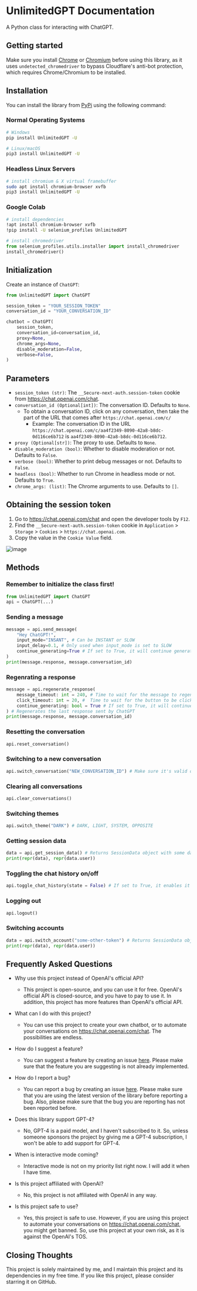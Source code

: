 # UnlimitedGPT Documentation

A Python class for interacting with ChatGPT.

## Getting started
Make sure you install [Chrome](https://www.google.com/chrome/) or [Chromium](https://www.chromium.org/) before using this library, as it uses `undetected_chromedriver` to bypass Cloudflare's anti-bot protection, which requires Chrome/Chromium to be installed. 

## Installation

You can install the library from [PyPi](https://pypi.org/project/UnlimitedGPT/) using the following command:

### Normal Operating Systems
```sh
# Windows
pip install UnlimitedGPT -U

# Linux/macOS
pip3 install UnlimitedGPT -U
```

### Headless Linux Servers
```sh
# install chromium & X virtual framebuffer
sudo apt install chromium-browser xvfb
pip3 install UnlimitedGPT -U
```

### Google Colab
```sh
# install dependencies
!apt install chromium-browser xvfb
!pip install -U selenium_profiles UnlimitedGPT
```
```py
# install chromedriver
from selenium_profiles.utils.installer import install_chromedriver
install_chromedriver()
```

## Initialization

Create an instance of `ChatGPT`:
```py
from UnlimitedGPT import ChatGPT

session_token = "YOUR_SESSION_TOKEN"
conversation_id = "YOUR_CONVERSATION_ID"

chatbot = ChatGPT(
    session_token,
    conversation_id=conversation_id,
    proxy=None,
    chrome_args=None,
    disable_moderation=False,
    verbose=False,
)
```

## Parameters

- `session_token (str)`: The `__Secure-next-auth.session-token` cookie from https://chat.openai.com/chat.
- `conversation_id (Optional[int])`: The conversation ID. Defaults to `None`.
    - To obtain a conversation ID, click on any conversation, then take the part of the URL that comes after `https://chat.openai.com/c/`
        - Example: The conversation ID in the URL `https://chat.openai.com/c/aa4f2349-8090-42a8-b8dc-0d116ce6b712` is `aa4f2349-8090-42a8-b8dc-0d116ce6b712`.
- `proxy (Optional[str])`: The proxy to use. Defaults to `None`.
- `disable_moderation (bool)`: Whether to disable moderation or not. Defaults to `False`.
- `verbose (bool)`: Whether to print debug messages or not. Defaults to `False`.
- `headless (bool)`: Whether to run Chrome in headless mode or not. Defaults to `True`.
- `chrome_args: (list)`: The Chrome arguments to use. Defaults to `[]`.

## Obtaining the session token

1. Go to https://chat.openai.com/chat and open the developer tools by `F12`.
2. Find the `__Secure-next-auth.session-token` cookie in `Application` > `Storage` > `Cookies` > `https://chat.openai.com`.
3. Copy the value in the `Cookie Value` field.

![image](https://user-images.githubusercontent.com/19218518/206170122-61fbe94f-4b0c-4782-a344-e26ac0d4e2a7.png)

## Methods

### Remember to initialize the class first!
```py
from UnlimitedGPT import ChatGPT
api = ChatGPT(...)
```
### Sending a message
```py
message = api.send_message(
    "Hey ChatGPT!",
    input_mode="INSANT", # Can be INSTANT or SLOW
    input_delay=0.1, # Only used when input_mode is set to SLOW
    continue_generating=True # If set to True, it will continue generating the response if the button was presented
)
print(message.response, message.conversation_id)
```
### Regenrating a response
```py
message = api.regenerate_response(
    message_timeout: int = 240, # Time to wait for the message to regenerate before timing out.
    click_timeout: int = 20, #  Time to wait for the button to be clicked before timing out.
    continue_generating: bool = True # If set to True, it will continue generating the response if the button was presented
) # Regenerates the last response sent by ChatGPT
print(message.response, message.conversation_id)
```
### Resetting the conversation
```py
api.reset_conversation()
```
### Switching to a new conversation
```py
api.switch_conversation("NEW_CONVERSATION_ID") # Make sure it's valid or InvalidConversationID exception will be raised
```
### Clearing all conversations
```py
api.clear_conversations()
```
### Switching themes
```py
api.switch_theme("DARK") # DARK, LIGHT, SYSTEM, OPPOSITE
```
### Getting session data
```py
data = api.get_session_data() # Returns SessionData object with some data, also User object inside of it
print(repr(data), repr(data.user))
```
### Toggling the chat history on/off
```py
api.toggle_chat_history(state = False) # If set to True, it enables it
```
### Logging out
```py
api.logout()
```
### Switching accounts
```py
data = api.switch_account("some-other-token") # Returns SessionData object with some data, also User object inside of it
print(repr(data), repr(data.user))
```

## Frequently Asked Questions
- Why use this project instead of OpenAI's official API?
    - This project is open-source, and you can use it for free. OpenAI's official API is closed-source, and you have to pay to use it. In addition, this project has more features than OpenAI's official API.

- What can I do with this project?
    - You can use this project to create your own chatbot, or to automate your conversations on https://chat.openai.com/chat. The possibilities are endless.

- How do I suggest a feature?
    - You can suggest a feature by creating an issue [here](https://github.com/Sxvxgee/UnlimitedGPT/issues). Please make sure that the feature you are suggesting is not already implemented.

- How do I report a bug?
    - You can report a bug by creating an issue [here](https://github.com/Sxvxgee/UnlimitedGPT/issues). Please make sure that you are using the latest version of the library before reporting a bug. Also, please make sure that the bug you are reporting has not been reported before.

- Does this library support GPT-4?
    - No, GPT-4 is a paid model, and I haven't subscribed to it. So, unless someone sponsors the project by giving me a GPT-4 subscription, I won't be able to add support for GPT-4.

- When is interactive mode coming?
    - Interactive mode is not on my priority list right now. I will add it when I have time.

- Is this project affiliated with OpenAI?
    - No, this project is not affiliated with OpenAI in any way.

- Is this project safe to use?
    - Yes, this project is safe to use. However, if you are using this project to automate your conversations on https://chat.openai.com/chat, you might get banned. So, use this project at your own risk, as it is against the OpenAI's TOS.

## Closing Thoughts
This project is solely maintained by me, and I maintain this project and its dependencies in my free time. If you like this project, please consider starring it on GitHub.
